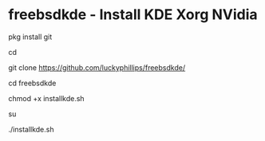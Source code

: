 # freebsdkde - Install KDE Xorg NVidia

pkg install git 

cd

git clone https://github.com/luckyphillips/freebsdkde/ 

cd freebsdkde 

chmod +x installkde.sh 

su 

./installkde.sh

